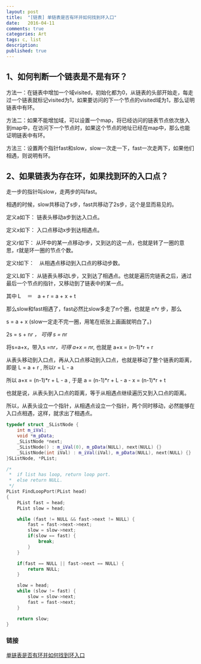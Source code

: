 ```yaml
---
layout: post
title:  "[链表] 单链表是否有环并如何找到环入口"
date:   2016-04-11
comments: true
categories: Art
tags: c, list
description:
published: true
---
```



## 1、如何判断一个链表是不是有环？

方法一：在链表中增加一个域visited，初始化都为0，从链表的头部开始走，每走过一个链表就标记visited为1，如果要访问的下一个节点的visited域为1，那么证明链表中有环。

方法二：如果不能增加域，可以设置一个map，将已经访问的链表节点依次放入到map中，在访问下一个节点时，如果这个节点的地址已经在map中，那么也能证明链表中有环。

方法三：设置两个指针fast和slow，slow一次走一下，fast一次走两下，如果他们相遇，则说明有环。

## 2、如果链表为存在环，如果找到环的入口点？

走一步的指针叫slow，走两步的叫fast。

相遇的时候，slow共移动了s步，fast共移动了2s步，这个是显而易见的。

定义a如下： 链表头移动a步到达入口点。

定义x如下： 入口点移动x步到达相遇点。

定义r如下： 从环中的某一点移动r步，又到达的这一点，也就是转了一圈的意思，r就是环一圈的节点个数。

定义t如下：　从相遇点移动到入口点的移动步数。

定义L如下： 从链表头移动L步，又到达了相遇点。也就是遍历完链表之后，通过最后一个节点的指针，又移动到了链表中的某一点。

其中Ｌ　＝　a + r  =  a + x + t

那么slow和fast相遇了，fast必然比slow多走了n个圈，也就是 n*r 步，那么

s = a + x   (slow一定走不完一圈，用笔在纸张上画画就明白了。)

2s = s + n*r ， 可得  s = n*r

将s=a+x，带入s =n*r，可得 a+x = n*r, 也就是 a+x = (n-1)*r + r 　　

从表头移动到入口点，再从入口点移动到入口点，也就是移动了整个链表的距离，即是 L =  a + r , 所以r = L - a

所以   a+x = (n-1)*r + L - a ,   于是 a  = (n-1)*r + L - a - x = (n-1)*r + t

也就是说，从表头到入口点的距离，等于从相遇点继续遍历又到入口点的距离。

所以，从表头设立一个指针，从相遇点设立一个指针，两个同时移动，必然能够在入口点相遇，这样，就求出了相遇点。

```cpp
typedef struct _SListNode {
    int m_iVal;
    void *m_pData;
    _SListNode *next;
    _SListNode() : m_iVal(0), m_pData(NULL), next(NULL) {}
    _SListNode(int iVal) : m_iVal(iVal), m_pData(NULL), next(NULL) {}
}SListNode, *PList;

/*
 *  if list has loop, return loop port.
 *  else return NULL.
 */
PList FindLoopPort(PList head)
{
    PList fast = head;
    PList slow = head;

    while (fast != NULL && fast->next != NULL) {
        fast = fast->next->next;
        slow = slow->next;
        if(slow == fast) {
            break;
        }
    }

    if(fast == NULL || fast->next == NULL) {
        return NULL;
    }

    slow = head;
    while (slow != fast) {
        slow = slow->next;
        fast = fast->next;
    }

    return slow;
}
```





### 链接

[单链表是否有环并如何找到环入口](http://www.cnblogs.com/cyttina/archive/2012/10/28/2743760.html)
